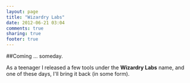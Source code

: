 ```yaml
---
layout: page
title: "Wizardry Labs"
date: 2012-06-21 03:04
comments: true
sharing: true
footer: true
---
```


##Coming ... someday.

As a teenager I released a few tools under the **Wizardry Labs** name, and one of these days, I'll bring it back (in some form).
